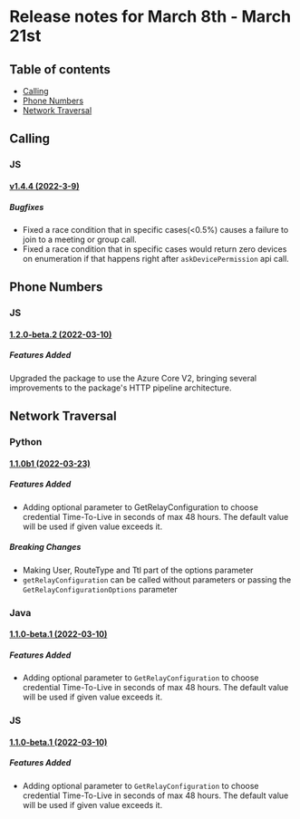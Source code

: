 # Release notes for March 8th - March 21st

## Table of contents
* [Calling](#calling)
* [Phone Numbers](#phone-numbers)
* [Network Traversal](#network-traversal)


## Calling

### JS
#### [v1.4.4 (2022-3-9)](https://github.com/Azure/Communication/blob/master/releasenotes/acs-javascript-calling-library-release-notes.md#v144-2022-3-9)
##### Bugfixes
- Fixed a race condition that in specific cases(<0.5%) causes a failure to join to a meeting or group call.
- Fixed a race condition that in specific cases would return zero devices on enumeration if that happens right after `askDevicePermission` api call.

## Phone Numbers

### JS
#### [1.2.0-beta.2 (2022-03-10)](https://github.com/Azure/azure-sdk-for-js/blob/main/sdk/communication/communication-phone-numbers/CHANGELOG.md#120-beta2-2022-03-10)
##### Features Added
Upgraded the package to use the Azure Core V2, bringing several improvements to the package's HTTP pipeline architecture.

## Network Traversal

### Python
#### [1.1.0b1 (2022-03-23)](https://github.com/Azure/azure-sdk-for-python/blob/main/sdk/communication/azure-communication-networktraversal/CHANGELOG.md#110b1-2022-03-23)
##### Features Added
- Adding optional parameter to GetRelayConfiguration to choose credential Time-To-Live in seconds of max 48 hours.
  The default value will be used if given value exceeds it.

##### Breaking Changes
- Making User, RouteType and Ttl part of the options parameter
- `getRelayConfiguration` can be called without parameters or passing the `GetRelayConfigurationOptions` parameter
  
### Java
#### [1.1.0-beta.1 (2022-03-10)](https://github.com/Azure/azure-sdk-for-java/blob/main/sdk/communication/azure-communication-networktraversal/CHANGELOG.md#110-beta1-2022-03-15)
##### Features Added
- Adding optional parameter to `GetRelayConfiguration` to choose credential Time-To-Live in seconds of max 48 hours.
  The default value will be used if given value exceeds it.
  
### JS
#### [1.1.0-beta.1 (2022-03-10)](https://github.com/Azure/Communication/blob/master/releasenotes/acs-javascript-calling-library-release-notes.md#v144-2022-3-9)
##### Features Added
- Adding optional parameter to `GetRelayConfiguration` to choose credential Time-To-Live in seconds of max 48 hours.
  The default value will be used if given value exceeds it.
  
